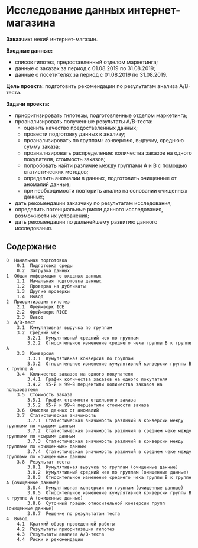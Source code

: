 # Исследование данных интернет-магазина

**Заказчик:** некий интернет-магазин.

**Входные данные:**
- список гипотез, предоставленный отделом маркетинга;
- данные о заказах за период с 01.08.2019 по 31.08.2019;
- данные о посетителях за период с 01.08.2019 по 31.08.2019.

**Цель проекта:** подготовить рекомендации по результатам анализа А/В-теста.

**Задачи проекта:**

- приоритизировать гипотезы, подготовленные отделом маркетинга;
- проанализировать полученные результаты А/В-теста:
    - оценить качество предоставленных данных;
    - провести подготовку данных к анализу;
    - проанализировать по группам: конверсию, выручку, среднюю сумму заказа;
    - проанализировать распределение: количества заказов на одного покупателя, стоимость заказов;
    - попробовать найти различие между группами А и В с помощью статистических методов;
    - определить аномалии в данных, подготовить очищенные от аномалий данные;
    - при необходимости повторить анализ на основании очищенных данных;
- дать рекомендации заказчику по результатам исследования;
- определить потенциальные риски данного исследования, возможности их устранения;  
- дать рекомендации по дальнейшему развитию данного исследования.

## Содержание

    0  Начальная подготовка
        0.1  Подготовка среды
        0.2  Загрузка данных
    1  Общая информация о входных данных
        1.1  Начальная подготовка данных
        1.2  Проверка на дубликаты
        1.3  Другие проверки
        1.4  Вывод
    2  Приоритизация гипотез
        2.1  Фреймворк ICE
        2.2  Фреймворк RICE
        2.3  Вывод
    3  A/B-тест
        3.1  Кумулятивная выручка по группам
        3.2  Средний чек
            3.2.1  Кумулятивный средний чек по группам
            3.2.2  Относительное изменение среднего чека группы B к группе A
        3.3  Конверсия
            3.3.1  Кумулятивная конверсия по группам
            3.3.2  Относительное изменение кумулятивной конверсии группы B к группе A
        3.4  Количество заказов на одного покупателя
            3.4.1  График количества заказов на одного покупателя
            3.4.2  95-й и 99-й перцентили количества заказов на пользователя
        3.5  Стоимость заказа
            3.5.1  График стоимости отдельного заказа
            3.5.2  95-й и 99-й перцентили стоимости заказа
        3.6  Очистка данных от аномалий
        3.7  Статистическая значимость
            3.7.1  Статистическая значимость различий в конверсии между группами по «сырым» данным
            3.7.2  Статистическая значимость различий в среднем чеке между группами по «сырым» данным
            3.7.3  Статистическая значимость различий в конверсии между группами по «очищенным» данным
            3.7.4  Статистическая значимость различий в среднем чеке между группами по «очищенным» данным
        3.8  Результат теста
            3.8.1  Кумулятивная выручка по группам (очищенные данные)
            3.8.2  Кумулятивный средний чек по группам (очищенные данные)
            3.8.3  Относительное изменение среднего чека группы B к группе A (очищенные данные)
            3.8.4  Кумулятивная конверсия по группам (очищенные данные)
            3.8.5  Относительное изменение кумулятивной конверсии группы B к группе A (очищенные данные)
            3.8.6  Суточный график относительной конверсии групп (очищенные данные)
            3.8.7  Решение по результатам теста
    4  Вывод
        4.1  Краткий обзор проведенной работы
        4.2  Результаты приоритизации гипотез
        4.3  Результаты анализа А/В-теста
        4.4  Риски и рекомендации
